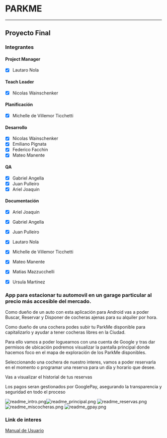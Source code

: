 # PARKME  

---
## Proyecto Final
### Integrantes

#### Project Manager
-[x] Lautaro Nola

#### Teach Leader
-[x] Nicolas Wainschenker

#### Planificación
-[x] Michelle de Villemor Ticchetti

#### Desarrollo
-[x] Nicolas Wainschenker
-[x]  Emiliano Pignata
-[x]  Federico Facchin
-[x] Mateo Manente

#### QA
-[x] Gabriel Angella
-[x] Juan Pulleiro
-[x] Ariel Joaquin

#### Documentación
-[x] Ariel Joaquin
-[x] Gabriel Angella
-[x] Juan Pulleiro
-[x] Lautaro Nola
-[x] Michelle de Villemor Ticchetti
-[x] Mateo Manente
-[x] Matias Mazzucchelli
-[x] Ursula Martinez


### App para estacionar tu automovil en un garage particular al precio más accesible del mercado.


Como dueño de un auto con esta aplicación para Android vas a poder Buscar, Reservar y Disponer de cocheras ajenas para su alquiler por hora.

Como dueño de una cochera podes subir tu ParkMe disponible para capitalizarlo y ayudar a tener cocheras libres en la Ciudad.


Para ello vamos a poder loguearnos con una cuenta de Google y tras dar permisos de ubicación podremos visualizar la pantalla principal donde hacemos foco en el mapa de exploración de los ParkMe disponibles.


Seleccionando una cochera de nuestro interes, vamos a poder reservarla en el momento o programar una reserva para un día y horario que desee.


Vas a visualizar el historial de tus reservas


Los pagos seran gestionados por GooglePay, asegurando la transparencia y seguridad en todo el proceso

![readme_intro.png](app%2Fsrc%2Fmain%2Fres%2Fdrawable%2Freadme_intro.png)![readme_principal.png](app%2Fsrc%2Fmain%2Fres%2Fdrawable%2Freadme_principal.png)
![readme_reservas.png](app%2Fsrc%2Fmain%2Fres%2Fdrawable%2Freadme_reservas.png)![readme_miscocheras.png](app%2Fsrc%2Fmain%2Fres%2Fdrawable%2Freadme_miscocheras.png)
![readme_gpay.png](app%2Fsrc%2Fmain%2Fres%2Fdrawable%2Freadme_gpay.png)

### Link de interes
[Manual de Usuario](https://drive.google.com/file/d/1BkETJB2zqh91IQe9mfcDiumHIEfQ0UVr/view?usp=sharing)